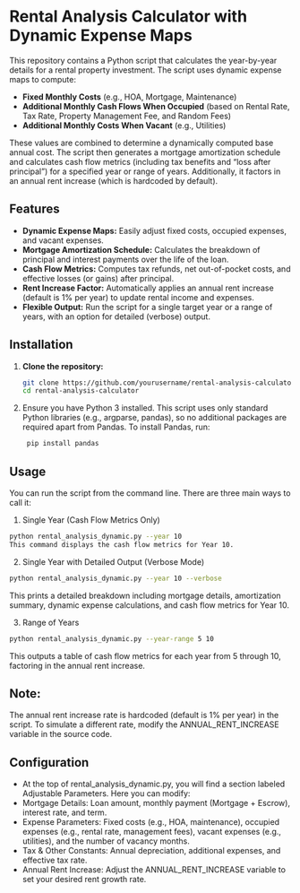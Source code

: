 # Rental Analysis Calculator with Dynamic Expense Maps

This repository contains a Python script that calculates the year-by-year details for a rental property investment. The script uses dynamic expense maps to compute:

- **Fixed Monthly Costs** (e.g., HOA, Mortgage, Maintenance)
- **Additional Monthly Cash Flows When Occupied** (based on Rental Rate, Tax Rate, Property Management Fee, and Random Fees)
- **Additional Monthly Costs When Vacant** (e.g., Utilities)

These values are combined to determine a dynamically computed base annual cost. The script then generates a mortgage amortization schedule and calculates cash flow metrics (including tax benefits and “loss after principal”) for a specified year or range of years. Additionally, it factors in an annual rent increase (which is hardcoded by default).

## Features

- **Dynamic Expense Maps:** Easily adjust fixed costs, occupied expenses, and vacant expenses.
- **Mortgage Amortization Schedule:** Calculates the breakdown of principal and interest payments over the life of the loan.
- **Cash Flow Metrics:** Computes tax refunds, net out-of-pocket costs, and effective losses (or gains) after principal.
- **Rent Increase Factor:** Automatically applies an annual rent increase (default is 1% per year) to update rental income and expenses.
- **Flexible Output:** Run the script for a single target year or a range of years, with an option for detailed (verbose) output.

## Installation

1. **Clone the repository:**

   ```bash
   git clone https://github.com/yourusername/rental-analysis-calculator.git
   cd rental-analysis-calculator
   ```

2. Ensure you have Python 3 installed.
  This script uses only standard Python libraries (e.g., argparse, pandas), so no additional packages are required apart from Pandas. To install Pandas, run:
   ```bash
    pip install pandas
   ```

## Usage
You can run the script from the command line. There are three main ways to call it:

1. Single Year (Cash Flow Metrics Only)
```bash
python rental_analysis_dynamic.py --year 10
This command displays the cash flow metrics for Year 10.
```

2. Single Year with Detailed Output (Verbose Mode)
```bash
python rental_analysis_dynamic.py --year 10 --verbose
```
This prints a detailed breakdown including mortgage details, amortization summary, dynamic expense calculations, and cash flow metrics for Year 10.

3. Range of Years
```bash
python rental_analysis_dynamic.py --year-range 5 10
```

This outputs a table of cash flow metrics for each year from 5 through 10, factoring in the annual rent increase.

## Note:
The annual rent increase rate is hardcoded (default is 1% per year) in the script. To simulate a different rate, modify the ANNUAL_RENT_INCREASE variable in the source code.

## Configuration
- At the top of rental_analysis_dynamic.py, you will find a section labeled Adjustable Parameters. Here you can modify:
- Mortgage Details: Loan amount, monthly payment (Mortgage + Escrow), interest rate, and term.
- Expense Parameters: Fixed costs (e.g., HOA, maintenance), occupied expenses (e.g., rental rate, management fees), vacant expenses (e.g., utilities), and the number of vacancy months.
- Tax & Other Constants: Annual depreciation, additional expenses, and effective tax rate.
- Annual Rent Increase: Adjust the ANNUAL_RENT_INCREASE variable to set your desired rent growth rate.
